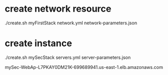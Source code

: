 # create network resource
./create.sh myFirstStack network.yml network-parameters.json


# create instance
./create.sh mySecStack servers.yml server-parameters.json


mySec-WebAp-L7PKAY0DM21K-699689941.us-east-1.elb.amazonaws.com




